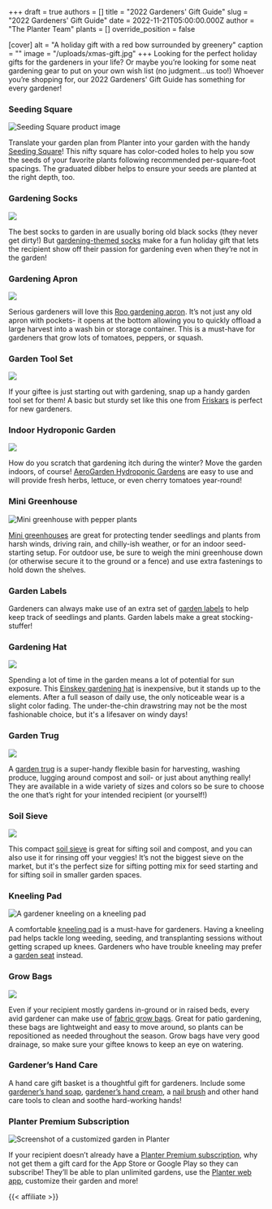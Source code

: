 +++
draft = true
authors = []
title = "2022 Gardeners' Gift Guide"
slug = "2022 Gardeners' Gift Guide"
date = 2022-11-21T05:00:00.000Z
author = "The Planter Team"
plants = []
override_position = false

[cover]
alt = "A holiday gift with a red bow surrounded by greenery"
caption = ""
image = "/uploads/xmas-gift.jpg"
+++
Looking for the perfect holiday gifts for the gardeners in your life? Or maybe you’re looking for some neat gardening gear to put on your own wish list (no judgment…us too!) Whoever you’re shopping for, our 2022 Gardeners' Gift Guide has something for every gardener!

### Seeding Square

![Seeding Square product image](/uploads/seeding-square.jpg)


Translate your garden plan from Planter into your garden with the handy [Seeding Square](https://www.amazon.com/Seeding-Square-Perfectly-Vegetables-Conserves/dp/B00US8ESWK?ref_=ast_sto_dp)! This nifty square has color-coded holes to help you sow the seeds of your favorite plants following recommended per-square-foot spacings. The graduated dibber helps to ensure your seeds are planted at the right depth, too.

### Gardening Socks

<a href="https://www.amazon.com/Foot-Traffic-Veggies-Womens-Gardner/dp/B07GDW7DCC?keywords=gardening+socks&qid=1669166789&sr=8-2&linkCode=li3&tag=planter05-20&linkId=bf4203ca4bd2a0589b4e5e60c4fde213&language=en_US&ref_=as_li_ss_il" target="_blank"><img border="0" src="//ws-na.amazon-adsystem.com/widgets/q?_encoding=UTF8&ASIN=B07GDW7DCC&Format=_SL250_&ID=AsinImage&MarketPlace=US&ServiceVersion=20070822&WS=1&tag=planter05-20&language=en_US" ></a><img src="https://ir-na.amazon-adsystem.com/e/ir?t=planter05-20&language=en_US&l=li3&o=1&a=B07GDW7DCC" width="1" height="1" border="0" alt="" style="border:none !important; margin:0px !important;" />

The best socks to garden in are usually boring old black socks (they never get dirty!) But [gardening-themed socks](https://www.amazon.com/s?k=gardening+socks) make for a fun holiday gift that lets the recipient show off their passion for gardening even when they’re not in the garden!


### Gardening Apron

<a href="https://www.amazon.com/Roo-Garden-Apron-Collection-Washable/dp/B00XV2KM20?th=1&linkCode=li3&tag=planter05-20&linkId=782598c80782c095d6230d6f33f4f1c3&language=en_US&ref_=as_li_ss_il" target="_blank"><img border="0" src="//ws-na.amazon-adsystem.com/widgets/q?_encoding=UTF8&ASIN=B00XV2KM20&Format=_SL250_&ID=AsinImage&MarketPlace=US&ServiceVersion=20070822&WS=1&tag=planter05-20&language=en_US" ></a><img src="https://ir-na.amazon-adsystem.com/e/ir?t=planter05-20&language=en_US&l=li3&o=1&a=B00XV2KM20" width="1" height="1" border="0" alt="" style="border:none !important; margin:0px !important;" />

Serious gardeners will love this [Roo gardening apron](https://www.amazon.com/Roo-Garden-Apron-Collection-Washable/dp/B00XV2KM20?th=1). It’s not just any old apron with pockets- it opens at the bottom allowing you to quickly offload a large harvest into a wash bin or storage container. This is a must-have for gardeners that grow lots of tomatoes, peppers, or squash.


### Garden Tool Set

<a href="https://www.amazon.com/Fiskars-Garden-3Piece-Ergo-Scratch/dp/B01MUXL5V8?&linkCode=li3&tag=planter05-20&linkId=b982d44338636717b8f33f9c4ccafd00&language=en_US&ref_=as_li_ss_il" target="_blank"><img border="0" src="//ws-na.amazon-adsystem.com/widgets/q?_encoding=UTF8&ASIN=B01MUXL5V8&Format=_SL250_&ID=AsinImage&MarketPlace=US&ServiceVersion=20070822&WS=1&tag=planter05-20&language=en_US" ></a><img src="https://ir-na.amazon-adsystem.com/e/ir?t=planter05-20&language=en_US&l=li3&o=1&a=B01MUXL5V8" width="1" height="1" border="0" alt="" style="border:none !important; margin:0px !important;" />

If your giftee is just starting out with gardening, snap up a handy garden tool set for them! A basic but sturdy set like this one from [Friskars](https://www.amazon.com/Fiskars-Garden-3Piece-Ergo-Scratch/dp/B01MUXL5V8/) is perfect for new gardeners.


### Indoor Hydroponic Garden

![](/uploads/aerogarden-harvest-indoor-garden-with-led-lights-01.jpeg)

How do you scratch that gardening itch during the winter? Move the garden indoors, of course! [AeroGarden Hydroponic Gardens](https://www.amazon.com/stores/AeroGarden/page/1C957391-DD17-4684-B4E7-94CFD437E4B2?ref_=ast_bln) are easy to use and will provide fresh herbs, lettuce, or even cherry tomatoes year-round!


### Mini Greenhouse

![Mini greenhouse with pepper plants](/uploads/Mini-greenhouse.jpg)

[Mini greenhouses](https://www.amazon.com/s?k=mini+greenhouse) are great for protecting tender seedlings and plants from harsh winds, driving rain, and chilly-ish weather, or for an indoor seed-starting setup. For outdoor use, be sure to weigh the mini greenhouse down (or otherwise secure it to the ground or a fence) and use extra fastenings to hold down the shelves.


### Garden Labels

Gardeners can always make use of an extra set of [garden labels](https://www.amazon.com/s?k=garden+labels) to help keep track of seedlings and plants. Garden labels make a great stocking-stuffer!

### Gardening Hat

<a href="https://www.amazon.com/EINSKEY-Protection-Waterproof-Breathable-Packable/dp/B01J1GQ1F6?&linkCode=li3&tag=planter05-20&linkId=f638ae670fedcea80531e9633e291823&language=en_US&ref_=as_li_ss_il" target="_blank"><img border="0" src="//ws-na.amazon-adsystem.com/widgets/q?_encoding=UTF8&ASIN=B01J1GQ1F6&Format=_SL250_&ID=AsinImage&MarketPlace=US&ServiceVersion=20070822&WS=1&tag=planter05-20&language=en_US" ></a><img src="https://ir-na.amazon-adsystem.com/e/ir?t=planter05-20&language=en_US&l=li3&o=1&a=B01J1GQ1F6" width="1" height="1" border="0" alt="" style="border:none !important; margin:0px !important;" />

Spending a lot of time in the garden means a lot of potential for sun exposure. This [Einskey gardening hat](https://www.amazon.com/EINSKEY-Protection-Waterproof-Breathable-Packable/dp/B01J1GQ1F6/) is inexpensive, but it stands up to the elements. After a full season of daily use, the only noticeable wear is a slight color fading. The under-the-chin drawstring may not be the most fashionable choice, but it's a lifesaver on windy days!


### Garden Trug

<a href="https://www.amazon.com/TUBTRUGS-Medium-Tub-Gallon-Yellow/dp/B000UJWNWY?th=1&linkCode=li3&tag=planter05-20&linkId=ec0dbca754fc02e869c0460d914886fa&language=en_US&ref_=as_li_ss_il" target="_blank"><img border="0" src="//ws-na.amazon-adsystem.com/widgets/q?_encoding=UTF8&ASIN=B000UJWNWY&Format=_SL250_&ID=AsinImage&MarketPlace=US&ServiceVersion=20070822&WS=1&tag=planter05-20&language=en_US" ></a><img src="https://ir-na.amazon-adsystem.com/e/ir?t=planter05-20&language=en_US&l=li3&o=1&a=B000UJWNWY" width="1" height="1" border="0" alt="" style="border:none !important; margin:0px !important;" />

A [garden trug](https://www.amazon.com/TUBTRUGS-Medium-Tub-Gallon-Yellow/dp/B000UJWNWY?th=1) is a super-handy flexible basin for harvesting, washing produce, lugging around compost and soil- or just about anything really! They are available in a wide variety of sizes and colors so be sure to choose the one that’s right for your intended recipient (or yourself!)


### Soil Sieve

<a href="https://www.amazon.com/Tierra-Garden-GP104-Galvanized-Woven/dp/B001614ZCG?&linkCode=li3&tag=planter05-20&linkId=30e4df61883c6afd5331be70e3118a63&language=en_US&ref_=as_li_ss_il" target="_blank"><img border="0" src="//ws-na.amazon-adsystem.com/widgets/q?_encoding=UTF8&ASIN=B001614ZCG&Format=_SL250_&ID=AsinImage&MarketPlace=US&ServiceVersion=20070822&WS=1&tag=planter05-20&language=en_US" ></a><img src="https://ir-na.amazon-adsystem.com/e/ir?t=planter05-20&language=en_US&l=li3&o=1&a=B001614ZCG" width="1" height="1" border="0" alt="" style="border:none !important; margin:0px !important;" />

This compact [soil sieve](https://www.amazon.com/Tierra-Garden-GP104-Galvanized-Woven/dp/B001614ZCG/) is great for sifting soil and compost, and you can also use it for rinsing off your veggies! It’s not the biggest sieve on the market, but it's the perfect size for sifting potting mix for seed starting and for sifting soil in smaller garden spaces.


### Kneeling Pad

![A gardener kneeling on a kneeling pad](/uploads/Gardener-kneeling.jpg)

A comfortable [kneeling pad](https://www.amazon.com/s?k=kneeling+pad) is a must-have for gardeners. Having a kneeling pad helps tackle long weeding, seeding, and transplanting sessions without getting scraped up knees. Gardeners who have trouble kneeling may prefer a [garden seat](https://www.amazon.com/s?k=garden+seat) instead.


### Grow Bags

<a href="https://www.amazon.com/VIVOSUN-5-Pack-Thickened-Nonwoven-Handles/dp/B01I1D9OOU?th=1&linkCode=li3&tag=planter05-20&linkId=a91323d9b0941925881e28d505183a51&language=en_US&ref_=as_li_ss_il" target="_blank"><img border="0" src="//ws-na.amazon-adsystem.com/widgets/q?_encoding=UTF8&ASIN=B01I1D9OOU&Format=_SL250_&ID=AsinImage&MarketPlace=US&ServiceVersion=20070822&WS=1&tag=planter05-20&language=en_US" ></a><img src="https://ir-na.amazon-adsystem.com/e/ir?t=planter05-20&language=en_US&l=li3&o=1&a=B01I1D9OOU" width="1" height="1" border="0" alt="" style="border:none !important; margin:0px !important;" />

Even if your recipient mostly gardens in-ground or in raised beds, every avid gardener can make use of [fabric grow bags](https://www.amazon.com/VIVOSUN-5-Pack-Thickened-Nonwoven-Handles/dp/B01I1D9OOU?th=1). Great for patio gardening, these bags are lightweight and easy to move around, so plants can be repositioned as needed throughout the season. Grow bags have very good drainage, so make sure your giftee knows to keep an eye on watering.


### Gardener’s Hand Care

A hand care gift basket is a thoughtful gift for gardeners. Include some [gardener’s hand soap](https://www.amazon.com/s?k=gardeners+hand+soap), [gardener’s hand cream](https://www.amazon.com/s?k=gardeners+hand+cream), a [nail brush](https://www.amazon.com/s?k=gardeners+nail+brush) and other hand care tools to clean and soothe hard-working hands!

### Planter Premium Subscription

![Screenshot of a customized garden in Planter](/uploads/customized-garden.jpg)

If your recipient doesn’t already have a [Planter Premium subscription](https://info.planter.garden/account/premium-subscription/), why not get them a gift card for the App Store or Google Play so they can subscribe! They’ll be able to plan unlimited gardens, use the [Planter web app](https://planter.garden/gardens), customize their garden and more!


{{< affiliate >}}